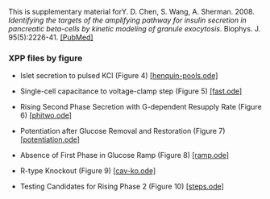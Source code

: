 This is supplementary material forY. D. Chen, S. Wang, A. Sherman. 2008. *Identifying the targets of the amplifying pathway for insulin secretion in pancreatic beta-cells by kinetic modeling of granule exocytosis*. Biophys. J. 95(5):2226-41. [[PubMed]](https://pubmed.ncbi.nlm.nih.gov/18515381/)

### XPP files by figure

* Islet secretion to pulsed KCl (Figure 4) [[henquin-pools.ode]](henquin-pools.ode)

* Single-cell capacitance to voltage-clamp step (Figure 5) [[fast.ode]](fast.ode)

* Rising Second Phase Secretion with G-dependent Resupply Rate (Figure 6) [[phitwo.ode]](phitwo.ode)

* Potentiation after Glucose Removal and Restoration (Figure 7) [[potentiation.ode]](potentiation.ode)

* Absence of First Phase in Glucose Ramp (Figure 8) [[ramp.ode]](ramp.ode)

* R-type Knockout (Figure 9) [[cav-ko.ode]](cav-ko.ode)

* Testing Candidates for Rising Phase 2 (Figure 10) [[steps.ode]](steps.ode)
